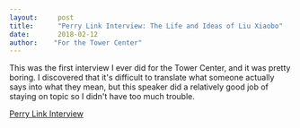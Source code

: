 ```yaml
---
layout:     post
title:      "Perry Link Interview: The Life and Ideas of Liu Xiaobo"
date:       2018-02-12
author:    "For the Tower Center"
---
```


This was the first interview I ever did for the Tower Center, and it was pretty boring. I discovered that it's difficult to translate what someone actually says into what they mean, but this speaker did a relatively good job of staying on topic so I didn't have too much trouble. 

[Perry Link Interview](http://blog.smu.edu/towercenter/2018/02/12/perry-link-discusses-liu-xiaobo/)